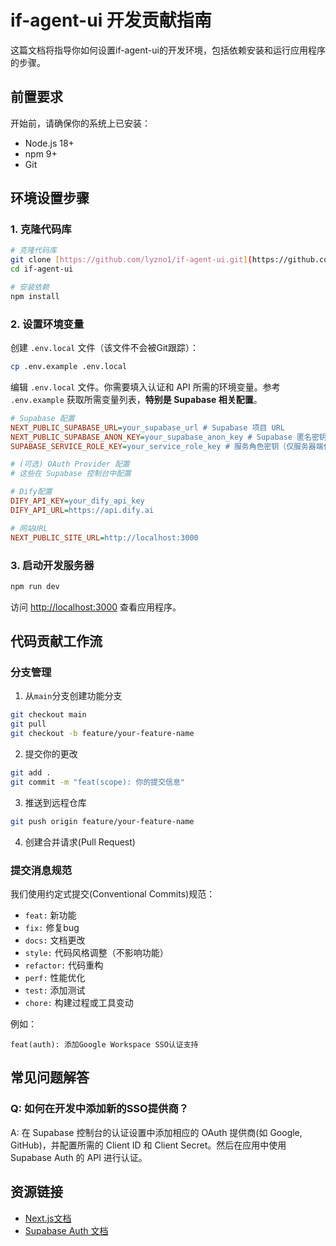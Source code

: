 # if-agent-ui 开发贡献指南

这篇文档将指导你如何设置if-agent-ui的开发环境，包括依赖安装和运行应用程序的步骤。

## 前置要求

开始前，请确保你的系统上已安装：

- Node.js 18+
- npm 9+
- Git

## 环境设置步骤

### 1. 克隆代码库

```bash
# 克隆代码库
git clone [https://github.com/lyzno1/if-agent-ui.git](https://github.com/lyzno1/if-agent-ui.git)
cd if-agent-ui

# 安装依赖
npm install
```

### 2\. 设置环境变量

创建 `.env.local` 文件（该文件不会被Git跟踪）：

```bash
cp .env.example .env.local
```

编辑 `.env.local` 文件。你需要填入认证和 API 所需的环境变量。参考 `.env.example` 获取所需变量列表，**特别是 Supabase 相关配置**。

```ini
# Supabase 配置
NEXT_PUBLIC_SUPABASE_URL=your_supabase_url # Supabase 项目 URL
NEXT_PUBLIC_SUPABASE_ANON_KEY=your_supabase_anon_key # Supabase 匿名密钥
SUPABASE_SERVICE_ROLE_KEY=your_service_role_key # 服务角色密钥（仅服务器端使用）

# (可选) OAuth Provider 配置
# 这些在 Supabase 控制台中配置

# Dify配置
DIFY_API_KEY=your_dify_api_key
DIFY_API_URL=https://api.dify.ai

# 网站URL
NEXT_PUBLIC_SITE_URL=http://localhost:3000
```

### 3\. 启动开发服务器

```bash
npm run dev
```

访问 [http://localhost:3000](http://localhost:3000) 查看应用程序。

## 代码贡献工作流

### 分支管理

1.  从`main`分支创建功能分支

```bash
git checkout main
git pull
git checkout -b feature/your-feature-name
```

2.  提交你的更改

```bash
git add .
git commit -m "feat(scope): 你的提交信息"
```

3.  推送到远程仓库

```bash
git push origin feature/your-feature-name
```

4.  创建合并请求(Pull Request)

### 提交消息规范

我们使用约定式提交(Conventional Commits)规范：

  - `feat:` 新功能
  - `fix:` 修复bug
  - `docs:` 文档更改
  - `style:` 代码风格调整（不影响功能）
  - `refactor:` 代码重构
  - `perf:` 性能优化
  - `test:` 添加测试
  - `chore:` 构建过程或工具变动

例如：

```
feat(auth): 添加Google Workspace SSO认证支持
```

## 常见问题解答

### Q: 如何在开发中添加新的SSO提供商？

A: 在 Supabase 控制台的认证设置中添加相应的 OAuth 提供商(如 Google, GitHub)，并配置所需的 Client ID 和 Client Secret。然后在应用中使用 Supabase Auth 的 API 进行认证。

## 资源链接

  - [Next.js文档](https://nextjs.org/docs)
  - [Supabase Auth 文档](https://supabase.com/docs/guides/auth)

```